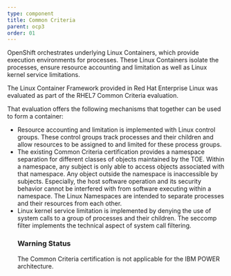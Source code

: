 ```yaml
---
type: component
title: Common Criteria
parent: ocp3
order: 01
---
```


OpenShift orchestrates underlying Linux Containers, which provide execution
environments for processes. These Linux Containers isolate the processes,
ensure resource accounting and limitation as well as Linux kernel service
limitations.

The Linux Container Framework provided in Red Hat Enterprise Linux was evaluated
as part of the RHEL7 Common Criteria evaluation.

That evaluation offers the following mechanisms that together can be used to
form a container:
<ul>
  <li>Resource accounting and limitation is implemented with Linux control groups. These
control groups track processes and their children and allow resources to be assigned
to and limited for these process groups.</li>
  <li>The existing Common Criteria certification provides a namespace separation
  for different classes of objects maintained by the TOE. Within a namespace, any
  subject is only able to access objects associated with that namespace. Any
  object outside the namespace is inaccessible by subjects. Especially, the host
  software operation and its security behavior cannot be interfered with from
  software executing within a namespace. The Linux Namespaces are intended to
  separate processes and their resources from each other.</li>
  <li>Linux kernel service limitation is implemented by denying the use of system calls to
a group of processes and their children. The seccomp filter implements the technical
aspect of system call filtering.</li>


<div class="usa-alert usa-alert-warning" >
  <div class="usa-alert-body"><h3 class="usa-alert-heading">Warning Status</h3><p class="usa-alert-text">The Common Criteria certification is not applicable for the IBM POWER architecture. </p>
  </div>
</div>
